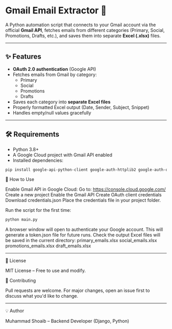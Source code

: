 # Gmail Email Extractor 📧

A Python automation script that connects to your Gmail account via the official **Gmail API**, fetches emails from different categories (Primary, Social, Promotions, Drafts, etc.), and saves them into separate **Excel (.xlsx)** files.

---

## ✨ Features

- **OAuth 2.0 authentication** (Google API)
- Fetches emails from Gmail by category:
  - Primary
  - Social
  - Promotions
  - Drafts
- Saves each category into **separate Excel files**
- Properly formatted Excel output (Date, Sender, Subject, Snippet)
- Handles empty/null values gracefully

---

## 🛠 Requirements

- Python 3.8+
- A Google Cloud project with Gmail API enabled
- Installed dependencies:

```bash
pip install google-api-python-client google-auth-httplib2 google-auth-oauthlib openpyxl
```

🚀 How to Use

Enable Gmail API in Google Cloud:
Go to: https://console.cloud.google.com/
Create a new project
Enable the Gmail API
Create OAuth client credentials
Download credentials.json
Place the credentials file in your project folder.

Run the script for the first time:

```bash
python main.py
```

A browser window will open to authenticate your Google account.
This will generate a token.json file for future runs.
Check the output Excel files will be saved in the current directory:
primary_emails.xlsx
social_emails.xlsx
promotions_emails.xlsx
draft_emails.xlsx

---

📜 License

MIT License – Free to use and modify.

🤝 Contributing

Pull requests are welcome. For major changes, open an issue first to discuss what you'd like to change.

---

💡 Author

Muhammad Shoaib – Backend Developer (Django, Python)
